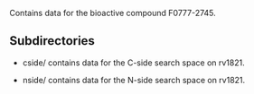 Contains data for the bioactive compound F0777-2745.

## Subdirectories

- cside/ contains data for the C-side search space on rv1821.

- nside/ contains data for the N-side search space on rv1821.

